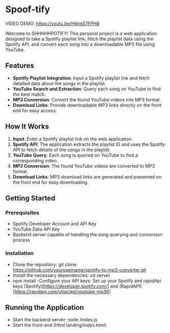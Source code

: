 # Spoof-tify 
VIDEO DEMO: https://youtu.be/Hitng57FPH8

Welcome to SHHHHHPOTIFY! This personal project is a web application designed to take a Spotify playlist link, fetch the playlist data using the Spotify API, and convert each song into a downloadable MP3 file using YouTube.

## Features

- **Spotify Playlist Integration**: Input a Spotify playlist link and fetch detailed data about the songs in the playlist.
- **YouTube Search and Extraction**: Query each song on YouTube to find the best match.
- **MP3 Conversion**: Convert the found YouTube videos into MP3 format.
- **Download Links**: Provide downloadable MP3 links directly on the front end for easy access.

## How It Works

1. **Input**: Enter a Spotify playlist link on the web application.
2. **Spotify API**: The application extracts the playlist ID and uses the Spotify API to fetch details of the songs in the playlist.
3. **YouTube Query**: Each song is queried on YouTube to find a corresponding video.
4. **MP3 Conversion**: The found YouTube videos are converted to MP3 format.
5. **Download Links**: MP3 download links are generated and presented on the front end for easy downloading.

## Getting Started

### Prerequisites

- Spotify Developer Account and API Key
- YouTube Data API Key
- Backend server capable of handling the song querying and conversion process

### Installation
- Clone the repository:
        git clone https://github.com/yourusername/spotify-to-mp3-converter.git
- Install the necessary dependencies:
        cd server
- npm install
-Configure your API keys:
Set up your Spotify and rapidApi keys (Spotify)[https://developer.spotify.com/] and (RapidAPI)[https://rapidapi.com/ytjar/api/youtube-mp36]

## Running the Application
- Start the backend server:
      node /index.js
- Start the front-end (Html landing/index.html)
